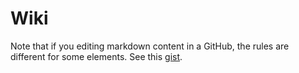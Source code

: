 # Wiki

Note that if you editing markdown content in a GitHub, the rules are different for some elements. See this [gist](https://gist.github.com/subfuzion/0d3f19c4f780a7d75ba2).
